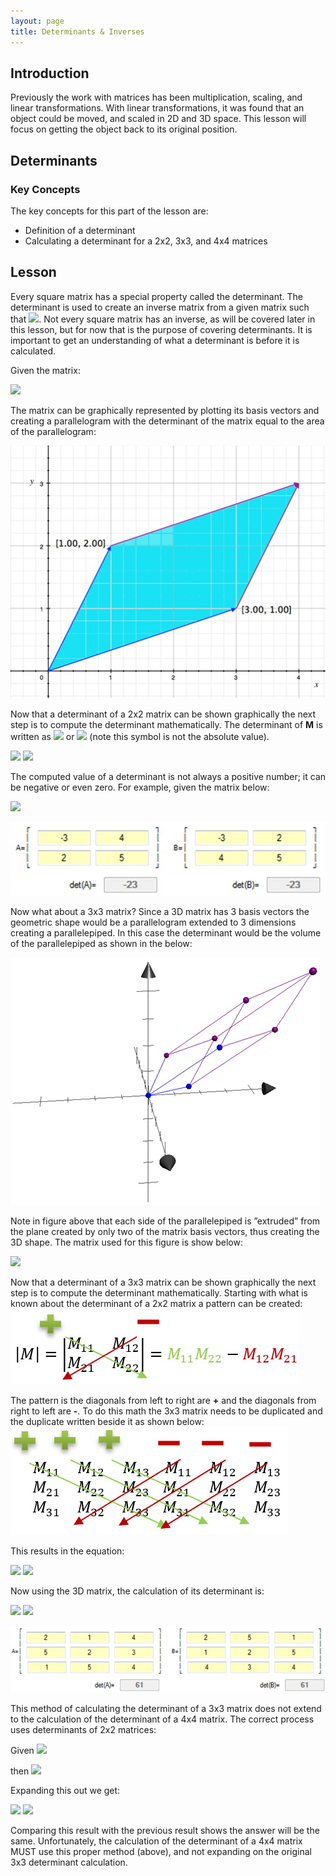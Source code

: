 ```yaml
---
layout: page
title: Determinants & Inverses
---
```

## Introduction
Previously the work with matrices has been multiplication, scaling, and linear transformations. With linear transformations, it was found that an object could be moved, and scaled in 2D and 3D space. This lesson will focus on getting the object back to its original position.

## Determinants
### Key Concepts
The key concepts for this part of the lesson are:
* Definition of a determinant
* Calculating a determinant for a 2x2, 3x3, and 4x4 matrices

## Lesson
Every square matrix has a special property called the determinant. The determinant is used to create an inverse matrix from a given matrix such that <img src="https://latex.codecogs.com/svg.latex?\large&space;M\times{M^(-1)}=I"/>. Not every square matrix has an inverse, as will be covered later in this lesson, but for now that is the purpose of covering determinants. It is important to get an understanding of what a determinant is before it is calculated.

Given the matrix:

<img src="https://latex.codecogs.com/svg.latex?\large&space;M=\left[\begin{array}{cc}3&1\\1&2\end{array}\right]"/>

The matrix can be graphically represented by plotting its basis vectors and creating a parallelogram with the determinant of the matrix equal to the area of the parallelogram:

![parallelogram](files/parallelogram.jpg)

Now that a determinant of a 2x2 matrix can be shown graphically the next step is to compute the determinant mathematically. The determinant of **M** is written as <img src="https://latex.codecogs.com/svg.latex?\large&space;detM"/> or <img src="https://latex.codecogs.com/svg.latex?\large&space;\vert{M}\vert"/> (note this symbol is not the absolute value).

<img src="https://latex.codecogs.com/svg.latex?\large&space;\vert{M}\vert=\left|\begin{array}{cc}M_{11}&M_{12}\\M_{21}&M_{22}\end{array}\right|=M_{11}M_{22}-M_{12}M_{21}"/>

<img src="https://latex.codecogs.com/svg.latex?\large&space;\vert{M}\vert=\left|\begin{array}{cc}3&1\\1&2\end{array}\right|=(3)(2)-(1)(1)=5"/>

The computed value of a determinant is not always a positive number; it can be negative or even zero. For example, given the matrix below:

<img src="https://latex.codecogs.com/svg.latex?\large&space;\vert{M}\vert=\left|\begin{array}{cc}-3&2\\4&5\end{array}\right|=(-3)(5)-(2)(4)=-23"/>

![determinant-calculation-2-x-2](files/determinant-calculation-2-x-2.jpg)

Now what about a 3x3 matrix? Since a 3D matrix has 3 basis vectors the geometric shape would be a parallelogram extended to 3 dimensions creating a parallelepiped. In this case the determinant would be the volume of the parallelepiped as shown in the below:

![parallelepiped](files/parallelepiped.jpg)

Note in figure above that each side of the parallelepiped is ”extruded” from the plane created by only two of the matrix basis vectors, thus creating the 3D shape. The matrix used for this figure is show below:

<img src="https://latex.codecogs.com/svg.latex?\large&space;\vert{M}\vert=\left|\begin{array}{ccc}2&5&1\\1&2&5\\4&3&4\end{array}\right|"/>

Now that a determinant of a 3x3 matrix can be shown graphically the next step is to compute the determinant mathematically. Starting with what is known about the determinant of a 2x2 matrix a pattern can be created:<br>
![math-2-x-2-determinant](files/math-2-x-2-determinant.jpg)

The pattern is the diagonals from left to right are **+** and the diagonals from right to left are **-**. To do this math the 3x3 matrix needs to be duplicated and the duplicate written beside it as shown below:<br>
![math-3-x-3-determinant](files/math-3-x-3-determinant.jpg)

This results in the equation:

<img src="https://latex.codecogs.com/svg.latex?\large&space;\vert{M}\vert=\left|\begin{array}{ccc}M_{11}&M_{12}&M_{13}\\M_{21}&M_{22}&M_{23}\\M_{31}&M_{32}&M_{33}\end{array}\right|"/>

<img src="https://latex.codecogs.com/svg.latex?\large&space;=M_{11}M_{22}M_{33}+M_{12}M_{23}M_{31}+M_{13}M_{21}M_{31}-M_{13}M_{22}M_{31}-M_{12}M_{21}M_{33}-M_{11}M_{23}M_{32}"/>

Now using the 3D matrix, the calculation of its determinant is:

<img src="https://latex.codecogs.com/svg.latex?\large&space;\vert{M}\vert=\left|\begin{array}{ccc}2&5&1\\1&2&5\\4&3&4\end{array}\right|=(2)(2)(4)+(5)(5)(4)+(1)(1)(3)-(1)(2)(4)-(5)(1)(4)-(2)(3)(5)"/>
<img src="https://latex.codecogs.com/svg.latex?\large&space;=16+100+3-8-20-30=61"/>

![determinant-calculation-3-x-3](files/determinant-calculation-3-x-3.jpg)

This method of calculating the determinant of a 3x3 matrix does not extend to the calculation of the determinant of a 4x4 matrix. The correct process uses determinants of 2x2 matrices:

Given <img src="https://latex.codecogs.com/svg.latex?\large&space;M=\left[\begin{array}{ccc}M_{11}&M_{12}&M_{13}\\M_{21}&M_{22}&M_{23}\\M_{31}&M_{32}&M_{33}\end{array}\right]"/>

then <img src="https://latex.codecogs.com/svg.latex?\large&space;det(M)=M_{11}\times{det\left[\begin{array}{cc}M_{22}&M_{23}\\M_{32}&M_{33}\end{array}\right]}-M_{12}\times{det\left[\begin{array}{cc}M_{21}&M_{23}\\M_{31}&M_{33}\end{array}\right]}+M_{13}\times{det\left[\begin{array}{cc}M_{21}&M_{22}\\M_{31}&M_{32}\end{array}\right]}"/>

Expanding this out we get:

<img src="https://latex.codecogs.com/svg.latex?\large&space;det(M)=M_{11}(M_{22}M_{33}-M_{23}M_{32})-M_{12}(M_{21}M_{33}-M_{23}M_{31})+M_{13}(M_{21}M_{32}-M_{22}M_{31})"/>

<img src="https://latex.codecogs.com/svg.latex?\large&space;det(M)=M_{11}M_{22}M_{33}-M_{11}M_{23}M_{32}-M_{12}M_{21}M_{33}+M_{12}M_{23}M_{31}+M_{13}M_{21}M_{32}-M_{13}M_{22}M_{31}"/>

Comparing this result with the previous result shows the answer will be the same. Unfortunately, the calculation of the determinant of a 4x4 matrix MUST use this proper method (above), and not expanding on the original 3x3 determinant calculation.
